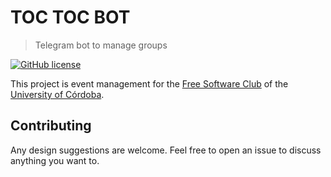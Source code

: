 # TOC TOC BOT
> Telegram bot to manage groups

<p align="center">

[![GitHub license](https://img.shields.io/github/license/aulasoftwarelibre/toc-toc-bot.svg?style=for-the-badge)](https://github.com/aulasoftwarelibre/idea)

</p>

This project is event management for the [Free Software Club](https://www.uco.es/aulasoftwarelibre) of the [University of Córdoba](https://www.uco.es/).

 
## Contributing

Any design suggestions are welcome. Feel free to open an issue to discuss anything you want to.
